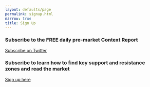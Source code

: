 ```yaml
---
layout: defaults/page
permalink: signup.html
narrow: true
title: Sign Up
---
```


### Subscribe to the FREE daily pre-market Context Report
[Subscribe on Twitter](https://twitter.com/contextturtle)

### Subscribe to learn how to find key support and resistance zones and read the market
[Sign up here](https://www.patreon.com/contextturtle)